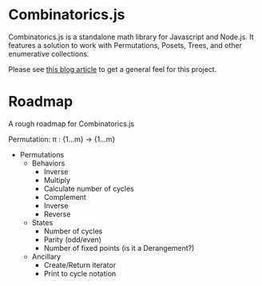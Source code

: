 # Combinatorics.js

Combinatorics.js is a standalone math library for Javascript and Node.js. It features a solution to work with Permutations, Posets, Trees, and other enumerative collections.


Please see [this blog article](http://www.devanpatel.me/writing-a-combinatorics-module-for-math-js/) to get a general feel for this project.
# Roadmap

A rough roadmap for Combinatorics.js

Permutation: π : {1...m} -> {1...m}

* Permutations
  * Behaviors
    * Inverse
    * Multiply
    * Calculate number of cycles
    * Complement
    * Inverse
    * Reverse
  * States
    * Number of cycles
    * Parity (odd/even)
    * Number of fixed points (is it a Derangement?)
  * Ancillary
    * Create/Return iterator
    * Print to cycle notation
